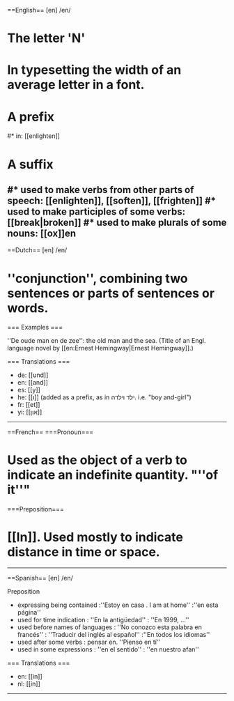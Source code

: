 ==English==
[en] /en/

# The letter 'N'
# In typesetting the width of an average letter in a font.
# A prefix
#* in: [[enlighten]]
# A suffix
#* used to make verbs from other parts of speech: [[enlighten]], [[soften]], [[frighten]]
#* used to make participles of some verbs: [[break|broken]]
#* used to make plurals of some nouns: [[ox]]en
----
==Dutch==
[en] /en/

# ''conjunction'', combining two sentences or parts of sentences or words.

=== Examples ===

''De oude man en de zee'': the old man and the sea. (Title of an Engl. language novel by [[en:Ernest Hemingway|Ernest Hemingway]].)

=== Translations ===

* de: [[und]]
* en: [[and]]
* es: [[y]]
* he: [[ו]] (added as a prefix, as in  ילד וילדה. i.e. "boy and-girl")
* fr: [[et]]
* yi: [[און]]
----
==French==
===Pronoun===
# Used as the object of a verb to indicate an indefinite quantity. "''of it''"
===Preposition===
# [[In]].  Used mostly to indicate distance in time or space.
----
==Spanish==
[en] /en/ 

Preposition
*  expressing being contained
:''Estoy en casa . I am at home''
:''en esta página''
*  used for time indication
: ''En la antigüedad''
: ''En 1999, ...''
*  used before names of languages
: ''No conozco esta palabra en francés''
: ''Traducir del inglés al español''
:''En todos los idiomas''
*  used after some verbs
: pensar en. ''Pienso en tí''
* used in some expressions
: ''en el sentido''
: ''en nuestro afan''


=== Translations ===

* en: [[in]]
* nl: [[in]]

----